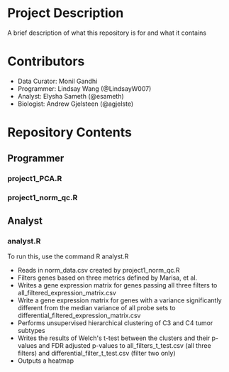 # Project Description

A brief description of what this repository is for and what it contains

# Contributors
* Data Curator: Monil Gandhi 
* Programmer: Lindsay Wang (@LindsayW007)
* Analyst: Elysha Sameth (@esameth)
* Biologist: Andrew Gjelsteen (@agjelste)

# Repository Contents
## Programmer
### project1_PCA.R
### project1_norm_qc.R

## Analyst
### analyst.R
To run this, use the command R analyst.R

* Reads in norm_data.csv created by project1_norm_qc.R
* Filters genes based on three metrics defined by Marisa, et al.
* Writes a gene expression matrix for genes passing all three filters to all_filtered_expression_matrix.csv
* Write a gene expression matrix for genes with a variance significantly different from the median variance of all probe sets to differential_filtered_expression_matrix.csv
* Performs unsupervised hierarchical clustering of C3 and C4 tumor subtypes
* Writes the results of Welch's t-test between the clusters and their p-values and FDR adjusted p-values to all_filters_t_test.csv (all three filters) and differential_filter_t_test.csv (filter two only)
* Outputs a heatmap 
